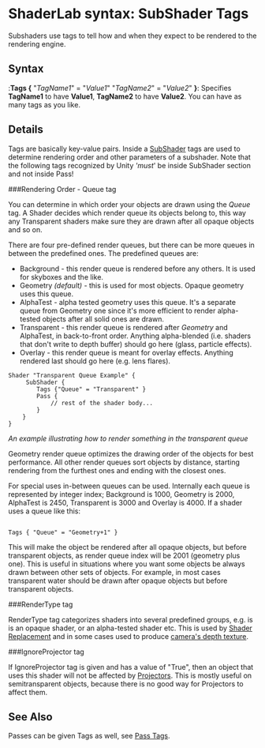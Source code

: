 ShaderLab syntax: SubShader Tags
================================


Subshaders use tags to tell how and when they expect to be rendered to the rendering engine.

Syntax
------

:__Tags {__ "_TagName1_" = "_Value1_" "_TagName2_" = "_Value2_" __}__: Specifies __TagName1__ to have __Value1__, __TagName2__ to have __Value2__. You can have as many tags as you like.

Details
-------

Tags are basically key-value pairs. Inside a [SubShader](sl-subshader.html) tags are used to determine rendering order and other parameters of a subshader. Note that the following tags recognized by Unity _'must_' be inside SubShader section and not inside Pass!

###Rendering Order - Queue tag

You can determine in which order your objects are drawn using the _Queue_ tag. A Shader decides which render queue its objects belong to, this way any Transparent shaders make sure they are drawn after all opaque objects and so on.

There are four pre-defined render queues, but there can be more queues in between the predefined ones. The predefined queues are:
* <span class=component>Background</span> - this render queue is rendered before any others. It is used for skyboxes and the like.
* <span class=component>Geometry</span> _(default)_ - this is used for most objects. Opaque geometry uses this queue.
* <span class=component>AlphaTest</span> - alpha tested geometry uses this queue. It's a separate queue from <span class=component>Geometry</span> one since it's more efficient to render alpha-tested objects after all solid ones are drawn.
* <span class=component>Transparent</span> - this render queue is rendered after _Geometry_ and <span class=component>AlphaTest</span>, in back-to-front order. Anything alpha-blended (i.e. shaders that don't write to depth buffer) should go here (glass, particle effects).
* <span class=component>Overlay</span> - this render queue is meant for overlay effects. Anything rendered last should go here (e.g. lens flares).

````
Shader "Transparent Queue Example" {
     SubShader {
        Tags {"Queue" = "Transparent" }
        Pass {
            // rest of the shader body...
        }
    }
} 
````
_An example illustrating how to render something in the transparent queue_

<span class=component>Geometry</span> render queue optimizes the drawing order of the objects for best performance. All other render queues sort objects by distance, starting rendering from the furthest ones and ending with the closest ones.

For special uses in-between queues can be used. Internally each queue is represented by integer index; <span class=component>Background</span> is 1000, <span class=component>Geometry</span> is 2000, <span class=component>AlphaTest</span> is 2450, <span class=component>Transparent</span> is 3000 and <span class=component>Overlay</span> is 4000. If a shader uses a queue like this:
````

Tags { "Queue" = "Geometry+1" }

````
This will make the object be rendered after all opaque objects, but before transparent objects, as render queue index will be 2001 (geometry plus one). This is useful in situations where you want some objects be always drawn between other sets of objects. For example, in most cases transparent water should be drawn after opaque objects but before transparent objects.



###RenderType tag

<span class=component>RenderType</span> tag categorizes shaders into several predefined groups, e.g. is is an opaque shader, or an alpha-tested shader etc. This is used by [Shader Replacement](sl-shaderreplacement.html) and in some cases used to produce [camera's depth texture](sl-cameradepthtexture.html).



###IgnoreProjector tag

If <span class=component>IgnoreProjector</span> tag is given and has a value of "True", then an object that uses this shader will not be affected by [Projectors](class-projector.html). This is mostly useful on semitransparent objects, because there is no good way for Projectors to affect them.


See Also
--------


Passes can be given Tags as well, see [Pass Tags](sl-passtags.html).

